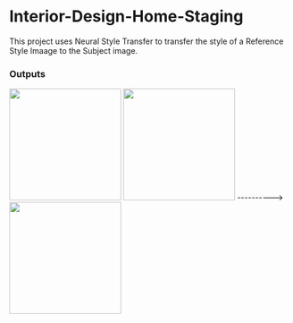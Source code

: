 # Interior-Design-Home-Staging

This project uses Neural Style Transfer to transfer the style of a Reference Style Imaage to the Subject image.

### Outputs

<img src ="https://github.com/Ayush2233/Interior-Design-Home-Staging-/assets/91687009/42ec1040-6e93-4b17-a709-8b9c86045aa4" width ="200px">
<img src ="https://github.com/Ayush2233/Interior-Design-Home-Staging-/assets/91687009/0d1742f8-175f-4f5b-8b3c-9b701f812d55" width ="200px">
---------->
<img src ="https://github.com/Ayush2233/Interior-Design-Home-Staging-/assets/91687009/0952cf78-d669-4912-82b8-64828e36d068" width ="200px">


